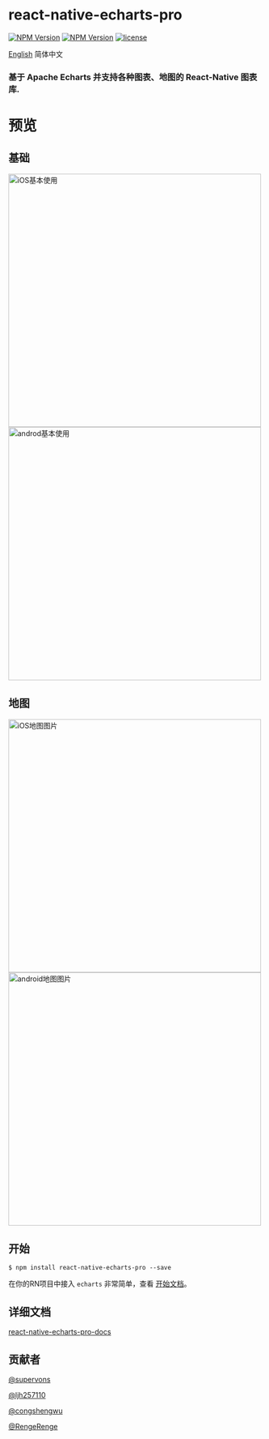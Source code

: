 
# react-native-echarts-pro
[![NPM Version](https://img.shields.io/npm/v/react-native-echarts-pro.svg?style=flat)](https://www.npmjs.com/package/react-native-echarts-pro)
[![NPM Version](https://img.shields.io/npm/dm/react-native-echarts-pro.svg?style=flat)](https://www.npmjs.com/package/react-native-echarts-pro)
[![license](https://img.shields.io/badge/license-MIT%20License-00AAAA.svg)](https://github.com/supervons/react-native-echarts-pro/blob/master/LICENSE)

[English](/README.md "english readme")  简体中文
###  基于 Apache Echarts 并支持各种图表、地图的 React-Native 图表库.

# 预览
## 基础
<img style={{height:400}} src="https://cdn.jsdelivr.net/gh/supervons/ImageLibrary@v1.0.0/react-native-echarts-pro/pieDemo.png" alt="iOS基本使用" height="500" align="bottom" /><img style={{height:400}} src="https://cdn.jsdelivr.net/gh/supervons/ImageLibrary@v1.0.0/react-native-echarts-pro/pieDemo_android.png" alt="androd基本使用"  height="500" align="bottom"/>

## 地图
<img style={{height:400}} src="https://cdn.jsdelivr.net/gh/supervons/ImageLibrary@v1.0.0/react-native-echarts-pro/mapDemo.png" alt="iOS地图图片" height="500" align="bottom" /><img style={{height:400}} src="https://cdn.jsdelivr.net/gh/supervons/ImageLibrary@v1.0.0/react-native-echarts-pro/mapDemo_android.png" alt="android地图图片" height="500" align="bottom" />


## 开始

`$ npm install react-native-echarts-pro --save`

在你的RN项目中接入 `echarts` 非常简单，查看 [开始文档](https://supervons.github.io/react-native-echarts-pro-docs/zh-cn/docs/intro)。

## 详细文档
[react-native-echarts-pro-docs](https://supervons.github.io/react-native-echarts-pro-docs/zh-cn/)

## 贡献者

[@supervons](https://github.com/supervons)

[@ljh257110](https://github.com/ljh257110)

[@congshengwu](https://github.com/congshengwu)

[@RengeRenge](https://github.com/RengeRenge)

